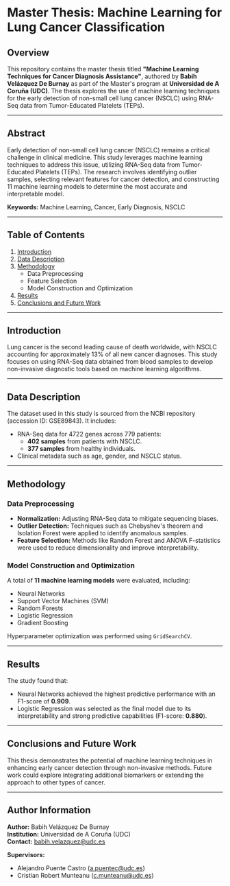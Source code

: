 # Master Thesis: Machine Learning for Lung Cancer Classification

## Overview
This repository contains the master thesis titled **"Machine Learning Techniques for Cancer Diagnosis Assistance"**, authored by **Babih Velázquez De Burnay** as part of the Master's program at **Universidad de A Coruña (UDC)**. The thesis explores the use of machine learning techniques for the early detection of non-small cell lung cancer (NSCLC) using RNA-Seq data from Tumor-Educated Platelets (TEPs).

---

## Abstract
Early detection of non-small cell lung cancer (NSCLC) remains a critical challenge in clinical medicine. This study leverages machine learning techniques to address this issue, utilizing RNA-Seq data from Tumor-Educated Platelets (TEPs). The research involves identifying outlier samples, selecting relevant features for cancer detection, and constructing 11 machine learning models to determine the most accurate and interpretable model.

**Keywords:** Machine Learning, Cancer, Early Diagnosis, NSCLC

---

## Table of Contents
1. [Introduction](#introduction)
2. [Data Description](#data-description)
3. [Methodology](#methodology)
   - Data Preprocessing
   - Feature Selection
   - Model Construction and Optimization
4. [Results](#results)
5. [Conclusions and Future Work](#conclusions-and-future-work)

---

## Introduction
Lung cancer is the second leading cause of death worldwide, with NSCLC accounting for approximately 13% of all new cancer diagnoses. This study focuses on using RNA-Seq data obtained from blood samples to develop non-invasive diagnostic tools based on machine learning algorithms.

---

## Data Description
The dataset used in this study is sourced from the NCBI repository (accession ID: GSE89843). It includes:
- RNA-Seq data for 4722 genes across 779 patients:
  - **402 samples** from patients with NSCLC.
  - **377 samples** from healthy individuals.
- Clinical metadata such as age, gender, and NSCLC status.

---

## Methodology

### Data Preprocessing
- **Normalization:** Adjusting RNA-Seq data to mitigate sequencing biases.
- **Outlier Detection:** Techniques such as Chebyshev's theorem and Isolation Forest were applied to identify anomalous samples.
- **Feature Selection:** Methods like Random Forest and ANOVA F-statistics were used to reduce dimensionality and improve interpretability.

### Model Construction and Optimization
A total of **11 machine learning models** were evaluated, including:
- Neural Networks
- Support Vector Machines (SVM)
- Random Forests
- Logistic Regression
- Gradient Boosting

Hyperparameter optimization was performed using `GridSearchCV`.

---

## Results
The study found that:
- Neural Networks achieved the highest predictive performance with an F1-score of **0.909**.
- Logistic Regression was selected as the final model due to its interpretability and strong predictive capabilities (F1-score: **0.880**).

---

## Conclusions and Future Work
This thesis demonstrates the potential of machine learning techniques in enhancing early cancer detection through non-invasive methods. Future work could explore integrating additional biomarkers or extending the approach to other types of cancer.

---

## Author Information
**Author:** Babih Velázquez De Burnay  
**Institution:** Universidad de A Coruña (UDC)  
**Contact:** babih.velazquez@udc.es  

**Supervisors:**  
- Alejandro Puente Castro (a.puentec@udc.es)  
- Cristian Robert Munteanu (c.munteanu@udc.es)  


